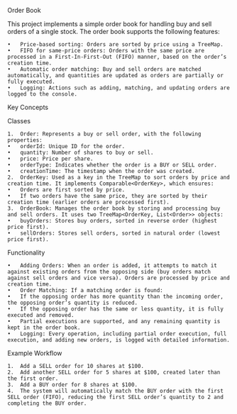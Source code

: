 Order Book

This project implements a simple order book for handling buy and sell orders of a single stock. The order book supports the following features:

	•	Price-based sorting: Orders are sorted by price using a TreeMap.
	•	FIFO for same-price orders: Orders with the same price are processed in a First-In-First-Out (FIFO) manner, based on the order’s creation time.
	•	Automatic order matching: Buy and sell orders are matched automatically, and quantities are updated as orders are partially or fully executed.
	•	Logging: Actions such as adding, matching, and updating orders are logged to the console.

Key Concepts

Classes

	1.	Order: Represents a buy or sell order, with the following properties:
	•	orderId: Unique ID for the order.
	•	quantity: Number of shares to buy or sell.
	•	price: Price per share.
	•	orderType: Indicates whether the order is a BUY or SELL order.
	•	creationTime: The timestamp when the order was created.
	2.	OrderKey: Used as a key in the TreeMap to sort orders by price and creation time. It implements Comparable<OrderKey>, which ensures:
	•	Orders are first sorted by price.
	•	If two orders have the same price, they are sorted by their creation time (earlier orders are processed first).
	3.	OrderBook: Manages the order book by storing and processing buy and sell orders. It uses two TreeMap<OrderKey, List<Order>> objects:
	•	buyOrders: Stores buy orders, sorted in reverse order (highest price first).
	•	sellOrders: Stores sell orders, sorted in natural order (lowest price first).

Functionality

	•	Adding Orders: When an order is added, it attempts to match it against existing orders from the opposing side (buy orders match against sell orders and vice versa). Orders are processed by price and creation time.
	•	Order Matching: If a matching order is found:
	•	If the opposing order has more quantity than the incoming order, the opposing order’s quantity is reduced.
	•	If the opposing order has the same or less quantity, it is fully executed and removed.
	•	Partial executions are supported, and any remaining quantity is kept in the order book.
	•	Logging: Every operation, including partial order execution, full execution, and adding new orders, is logged with detailed information.

Example Workflow

	1.	Add a SELL order for 10 shares at $100.
	2.	Add another SELL order for 5 shares at $100, created later than the first order.
	3.	Add a BUY order for 8 shares at $100.
	4.	The system will automatically match the BUY order with the first SELL order (FIFO), reducing the first SELL order’s quantity to 2 and completing the BUY order.
